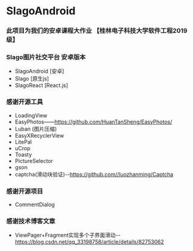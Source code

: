 # SlagoAndroid
### 此项目为我们的安卓课程大作业 【桂林电子科技大学软件工程2019级】
### Slago图片社交平台 安卓版本
* SlagoAndroid [安卓]
* Slago [原生js]
* SlagoReact [React.js]

### 感谢开源工具  
* LoadingView  
* EasyPhotos——https://github.com/HuanTanSheng/EasyPhotos/  
* Luban  (图片压缩)
* EasyXRecyclerView  
* LitePal  
* uCrop
* Toasty
* PictureSelector
* gson
* captcha(滑动块验证)--https://github.com//luozhanming/Captcha

### 感谢开源项目
* CommentDialog  

### 感谢技术博客文章  
* ViewPager+Fragment实现多个子界面滑动--https://blog.csdn.net/qq_33198758/article/details/82753062  



